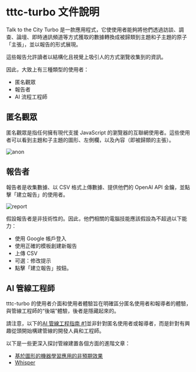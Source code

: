 # tttc-turbo 文件說明

Talk to the City Turbo 是一款應用程式，它使使用者能夠將他們透過訪談、調查、論壇、即時通訊頻道等方式獲取的數據轉換成被歸類到主題和子主題的原子「主張」，並以報告的形式展現。

這些報告允許讀者以結構化且視覺上吸引人的方式瀏覽收集到的資訊。

因此，大致上有三種類型的使用者：

- 匿名觀眾
- 報告者
- AI 流程工程師

## 匿名觀眾

匿名觀眾是指任何擁有現代支援 JavaScript 的瀏覽器的互聯網使用者。這些使用者可以看到主題和子主題的圖形、左側欄，以及內容（即被歸類的主張）。

![anon](https://talktothecity.s3.amazonaws.com/tttc-turbo/static/images/Monosnap-tttc-turbo-2023-12-19-19-18-47.jpeg)

## 報告者

報告者是收集數據、以 CSV 格式上傳數據、提供他們的 OpenAI API 金鑰，並點擊「建立報告」的使用者。

![report](https://talktothecity.s3.amazonaws.com/tttc-turbo/static/images/Monosnap-tttc-turbo-2023-12-20-03-10-33.jpeg)

假設報告者是非技術性的。因此，他們相關的電腦技能應該假設為不超過以下能力：

- 使用 Google 帳戶登入
- 使用正確的模板創建新報告
- 上傳 CSV
- 可選：修改提示
- 點擊「建立報告」按鈕。

## AI 管線工程師

tttc-turbo 的使用者介面和使用者體驗旨在明確區分匿名使用者和報導者的體驗，與管線工程師的“後端”體驗，後者是隱藏起來的。

請注意，以下的[AI 管線工程指南 #1](/docs/ai-pipe-guide)並非針對匿名使用者或報導者，而是針對有興趣從頭開始構建管線的開發人員和工程師。

以下是一些更深入探討管線建置各個方面的進階文章：

- [基於圖形的機器學習應用的非預期效果](/docs/ai-pipe-guide/unintended-effects)
- [Whisper](/docs/whisper)